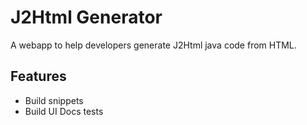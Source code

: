 # J2Html Generator

A webapp to help developers generate J2Html java code from HTML.

## Features

* Build snippets
* Build UI Docs tests

